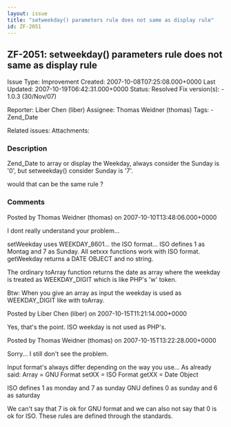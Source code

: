 ```yaml
---
layout: issue
title: "setweekday() parameters rule does not same as display rule"
id: ZF-2051
---
```


ZF-2051: setweekday() parameters rule does not same as display rule
-------------------------------------------------------------------

 Issue Type: Improvement Created: 2007-10-08T07:25:08.000+0000 Last Updated: 2007-10-19T06:42:31.000+0000 Status: Resolved Fix version(s): - 1.0.3 (30/Nov/07)
 
 Reporter:  Liber Chen (liber)  Assignee:  Thomas Weidner (thomas)  Tags: - Zend\_Date
 
 Related issues: 
 Attachments: 
### Description

Zend\_Date to array or display the Weekday, always consider the Sunday is '0', but setweekday() consider Sunday is '7'.

would that can be the same rule ?

 

 

### Comments

Posted by Thomas Weidner (thomas) on 2007-10-10T13:48:06.000+0000

I dont really understand your problem...

setWeekday uses WEEKDAY\_8601... the ISO format... ISO defines 1 as Montag and 7 as Sunday. All setxxx functions work with ISO format. getWeekday returns a DATE OBJECT and no string.

The ordinary toArray function returns the date as array where the weekday is treated as WEEKDAY\_DIGIT which is like PHP's 'w' token.

Btw: When you give an array as input the weekday is used as WEEKDAY\_DIGIT like with toArray.

 

 

Posted by Liber Chen (liber) on 2007-10-15T11:21:14.000+0000

Yes, that's the point. ISO weekday is not used as PHP's.

 

 

Posted by Thomas Weidner (thomas) on 2007-10-15T13:22:28.000+0000

Sorry... I still don't see the problem.

Input format's always differ depending on the way you use... As already said: Array = GNU Format setXX = ISO Format getXX = Date Object

ISO defines 1 as monday and 7 as sunday GNU defines 0 as sunday and 6 as saturday

We can't say that 7 is ok for GNU format and we can also not say that 0 is ok for ISO. These rules are defined through the standards.

 

 